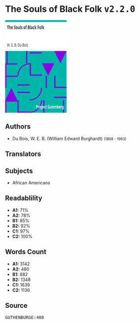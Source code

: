 # The Souls of Black Folk <kbd>v2.2.0</kbd>

![](./cover.medium.jpg "")

## Authors


 - Du Bois, W. E. B. (William Edward Burghardt) <small>(1868 - 1963)</small>

## Translators



## Subjects


 - African Americans

## Readablility


 - **A1:** 71%
 - **A2:** 78%
 - **B1:** 85%
 - **B2:** 92%
 - **C1:** 97%
 - **C2:** 100%

## Words Count


 - **A1:** 3142
 - **A2:** 480
 - **B1:** 882
 - **B2:** 1348
 - **C1:** 1639
 - **C2:** 1136

## Source


<kbd>GUTHENBURGE:408</kbd>
